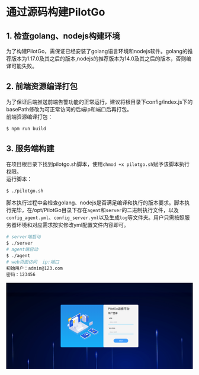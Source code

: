 # 通过源码构建PilotGo

## 1. 检查golang、nodejs构建环境
为了构建PilotGo，需保证已经安装了golang语言环境和nodejs软件。golang的推荐版本为1.17.0及其之后的版本,nodejs的推荐版本为14.0及其之后的版本，否则编译可能失败。


## 2. 前端资源编译打包
为了保证后端推送前端告警功能的正常运行，建议将根目录下config/index.js下的basePath修改为可正常访问的后端ip和端口后再打包。  
前端资源编译打包：
```bash
$ npm run build
```

## 3. 服务端构建
在项目根目录下找到pilotgo.sh脚本，使用`chmod +x pilotgo.sh`赋予该脚本执行权限。  
运行脚本：
```bash
$ ./pilotgo.sh
```
脚本执行过程中会检查golang、nodejs是否满足编译和执行的版本要求。脚本执行完毕，在/opt/PilotGo目录下存在`agent`和`server`的二进制执行文件，以及`config_agent.yml`、`config_server.yml`以及生成`log`等文件夹。用户只需按照服务器环境和对应需求按实修改yml配置文件内容即可。
```bash
# server端启动
$ ./server
# agent端启动
$ ./agent
# web页面访问  ip:端口
初始用户：admin@123.com
密码：123456
```
![](./images/login.png)